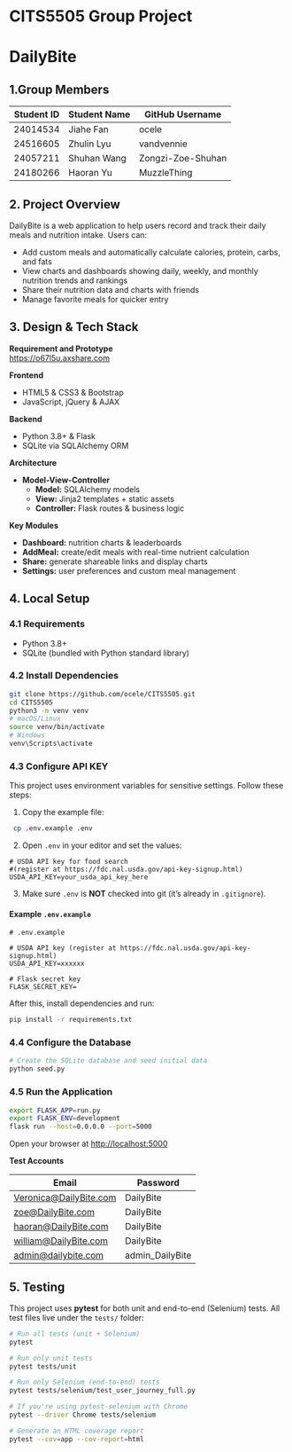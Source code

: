 # CITS5505 Group Project

# DailyBite
## 1.Group Members

| Student ID | Student Name     | GitHub Username   |
|------------|------------------|-------------------|
| 24014534   | Jiahe Fan        | ocele             |
| 24516605   | Zhulin Lyu       | vandvennie        |
| 24057211   | Shuhan Wang      | Zongzi-Zoe-Shuhan |
| 24180266   | Haoran Yu        | MuzzleThing       |


## 2. Project Overview

DailyBite is a web application to help users record and track their daily meals and nutrition intake. Users can:

- Add custom meals and automatically calculate calories, protein, carbs, and fats  
- View charts and dashboards showing daily, weekly, and monthly nutrition trends and rankings  
- Share their nutrition data and charts with friends  
- Manage favorite meals for quicker entry  

## 3. Design & Tech Stack

**Requirement and Prototype**  
https://o67l5u.axshare.com

**Frontend**  
- HTML5 & CSS3 & Bootstrap  
- JavaScript, jQuery & AJAX  

**Backend**  
- Python 3.8+ & Flask  
- SQLite via SQLAlchemy ORM  

**Architecture**  
- **Model-View-Controller**  
  - **Model:** SQLAlchemy models  
  - **View:** Jinja2 templates + static assets  
  - **Controller:** Flask routes & business logic  

**Key Modules**  
- **Dashboard:** nutrition charts & leaderboards  
- **AddMeal:** create/edit meals with real-time nutrient calculation  
- **Share:** generate shareable links and display charts  
- **Settings:** user preferences and custom meal management  


## 4. Local Setup

### 4.1 Requirements

- Python 3.8+  
- SQLite (bundled with Python standard library)  
  

### 4.2 Install Dependencies

```bash
git clone https://github.com/ocele/CITS5505.git
cd CITS5505
python3 -m venv venv
# macOS/Linux
source venv/bin/activate
# Windows
venv\Scripts\activate
```
### 4.3 Configure API KEY 

This project uses environment variables for sensitive settings. Follow these steps:

1. Copy the example file:
  ```bash
   cp .env.example .env
  ```

2. Open `.env` in your editor and set the values:

  ```dotenv
  # USDA API key for food search
  #(register at https://fdc.nal.usda.gov/api-key-signup.html)
  USDA_API_KEY=your_usda_api_key_here
  ```
  
3. Make sure `.env` is **NOT** checked into git (it’s already in `.gitignore`).

#### Example `.env.example`

```dotenv
# .env.example

# USDA API key (register at https://fdc.nal.usda.gov/api-key-signup.html)
USDA_API_KEY=xxxxxx

# Flask secret key
FLASK_SECRET_KEY=
```

After this, install dependencies and run:

```bash
pip install -r requirements.txt
```

### 4.4 Configure the Database

```bash
# Create the SQLite database and seed initial data
python seed.py
```

### 4.5 Run the Application

```bash
export FLASK_APP=run.py
export FLASK_ENV=development
flask run --host=0.0.0.0 --port=5000
```

Open your browser at [http://localhost:5000](http://localhost:5000)

**Test Accounts**

| Email                     | Password         |
|---------------------------|------------------|
| Veronica@DailyBite.com    | DailyBite        |
| zoe@DailyBite.com         | DailyBite        |
| haoran@DailyBite.com      | DailyBite        |
| william@DailyBite.com     | DailyBite        |
| admin@dailybite.com       | admin_DailyBite  |


## 5. Testing

This project uses **pytest** for both unit and end-to-end (Selenium) tests. All test files live under the `tests/` folder:

```bash
# Run all tests (unit + Selenium)
pytest

# Run only unit tests
pytest tests/unit

# Run only Selenium (end-to-end) tests
pytest tests/selenium/test_user_journey_full.py

# If you're using pytest-selenium with Chrome
pytest --driver Chrome tests/selenium

# Generate an HTML coverage report
pytest --cov=app --cov-report=html
```